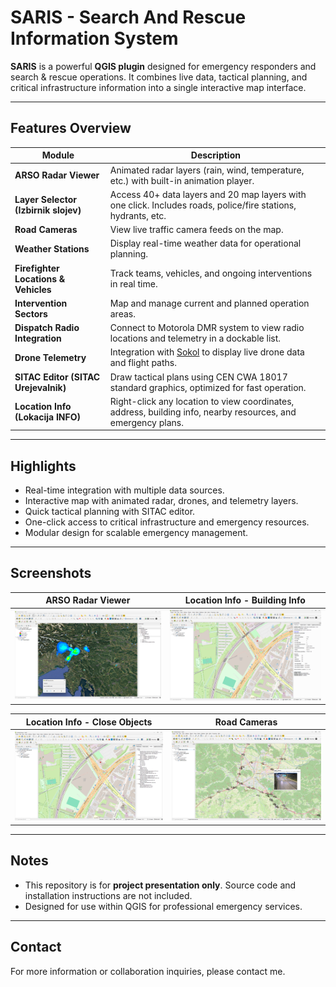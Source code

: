 # SARIS - Search And Rescue Information System

**SARIS** is a powerful **QGIS plugin** designed for emergency responders and search & rescue operations. It combines live data, tactical planning, and critical infrastructure information into a single interactive map interface.

---

## Features Overview

| Module | Description |
|--------|-------------|
| **ARSO Radar Viewer** | Animated radar layers (rain, wind, temperature, etc.) with built-in animation player. |
| **Layer Selector (Izbirnik slojev)** | Access 40+ data layers and 20 map layers with one click. Includes roads, police/fire stations, hydrants, etc. |
| **Road Cameras** | View live traffic camera feeds on the map. |
| **Weather Stations** | Display real-time weather data for operational planning. |
| **Firefighter Locations & Vehicles** | Track teams, vehicles, and ongoing interventions in real time. |
| **Intervention Sectors** | Map and manage current and planned operation areas. |
| **Dispatch Radio Integration** | Connect to Motorola DMR system to view radio locations and telemetry in a dockable list. |
| **Drone Telemetry** | Integration with [Sokol](https://github.com/lbttim/Sokol) to display live drone data and flight paths. |
| **SITAC Editor (SITAC Urejevalnik)** | Draw tactical plans using CEN CWA 18017 standard graphics, optimized for fast operation. |
| **Location Info (Lokacija INFO)** | Right-click any location to view coordinates, address, building info, nearby resources, and emergency plans. |

---

## Highlights

- Real-time integration with multiple data sources.
- Interactive map with animated radar, drones, and telemetry layers.
- Quick tactical planning with SITAC editor.
- One-click access to critical infrastructure and emergency resources.
- Modular design for scalable emergency management.

---

## Screenshots

| ARSO Radar Viewer | Location Info - Building Info |
|------------------|-------------------------------|
| ![ARSO Radar](screenshots/arso.png) | ![Building Info](screenshots/lokacija_info_objects.png) |

| Location Info - Close Objects | Road Cameras |
|-------------------------------|---------------|
| ![Close Objects](screenshots/lokacija_info_building.png) | ![Road Cameras](screenshots/road_cameras.png) |

---

## Notes

- This repository is for **project presentation only**. Source code and installation instructions are not included.
- Designed for use within QGIS for professional emergency services.

---

## Contact

For more information or collaboration inquiries, please contact me.
